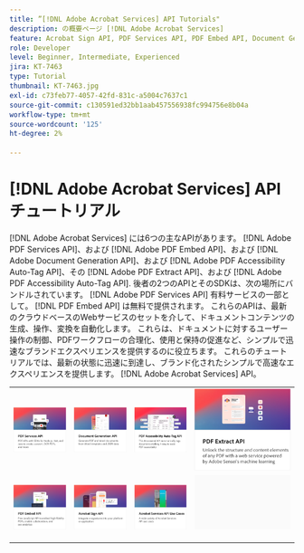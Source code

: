 ```yaml
---
title: ”[!DNL Adobe Acrobat Services] API Tutorials"
description: の概要ページ [!DNL Adobe Acrobat Services]
feature: Acrobat Sign API, PDF Services API, PDF Embed API, Document Generation API
role: Developer
level: Beginner, Intermediate, Experienced
jira: KT-7463
type: Tutorial
thumbnail: KT-7463.jpg
exl-id: c73feb77-4057-42fd-831c-a5004c7637c1
source-git-commit: c130591ed32bb1aab457556938fc994756e8b04a
workflow-type: tm+mt
source-wordcount: '125'
ht-degree: 2%

---
```


# [!DNL Adobe Acrobat Services] APIチュートリアル

[!DNL Adobe Acrobat Services] には6つの主なAPIがあります。 [!DNL Adobe PDF Services API]、および [!DNL Adobe PDF Embed API]、および [!DNL Adobe Document Generation API]、および [!DNL Adobe PDF Accessibility Auto-Tag API]、その [!DNL Adobe PDF Extract API]、および [!DNL Adobe PDF Accessibility Auto-Tag API]. 後者の2つのAPIとそのSDKは、次の場所にバンドルされています。 [!DNL Adobe PDF Services API] 有料サービスの一部として。 [!DNL PDF Embed API] は無料で提供されます。 これらのAPIは、最新のクラウドベースのWebサービスのセットを介して、ドキュメントコンテンツの生成、操作、変換を自動化します。 これらは、ドキュメントに対するユーザー操作の制御、PDFワークフローの合理化、使用と保持の促進など、シンプルで迅速なブランドエクスペリエンスを提供するのに役立ちます。 これらのチュートリアルでは、最新の状態に迅速に到達し、ブランド化されたシンプルで高速なエクスペリエンスを提供します。 [!DNL Adobe Acrobat Services] API。

<table style="table-layout:fixed">
<tr>
 <td>
   <a href="pdfservices/overview-pdfservices.md">
      <img alt="PDFサービスAPI" src="assets/pdfservicescard.png" />
   </a>
  </td>
  <td>
   <a href="docgen/overview-docgen.md">
      <img alt="Document Generation API" src="assets/docgencard.png" />
   </a>
  </td>
  <td>
   <a href="pdfaccessibility/overview-accessibility.md">
      <img alt="PDFアクセシビリティ自動タグ付けAPI" src="assets/PDFAccessibility.png" />
   </a>
  </td>
  <td>
   <a href="pdfextract/overview-extract.md">
      <img alt="PDFエクストラクトAPI" src="assets/pdfextractcard.png" />
   </a>
  </td>
</tr>
<tr>
  <td>
   <a href="pdfembed/overview-embed.md">
      <img alt="Adobe PDF Tools APIおよびJavaの概要" src="assets/pdfembedcard.png" />
   </a>
  </td>
 <td>
   <a href="acrobatsign/overview-sign.md">
      <img alt="Acrobat Sign API" src="assets/acrobatsigncard.png" />
   </a>
  </td>
 <td>
   <a href="usecases/overview-usecases.md">
      <img alt="[!DNL Adobe Acrobat Services] APIの使用例" src="assets/usecasescard.png" />
   </a>
  </td>
  <td>
    <img alt="スペーサー" src="assets/GrayBanner_Placeholder.png" />
    <div>
    <br>
  </td>
</tr>
</table>
